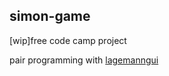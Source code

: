 ## simon-game

[wip]free code camp project

pair programming with [lagemanngui](github.com/lagemanngui)


